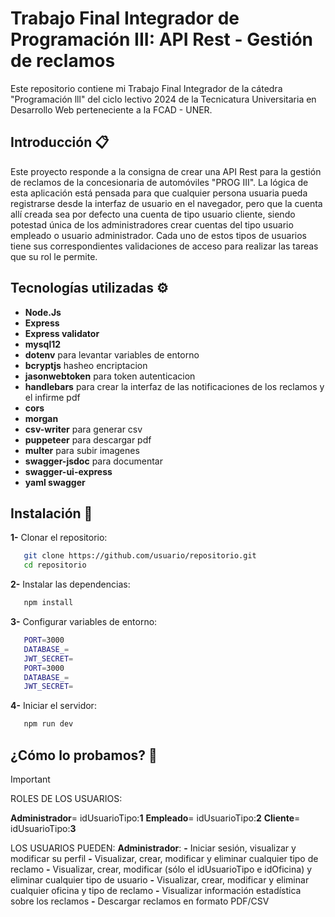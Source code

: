 # Trabajo Final Integrador de Programación III: API Rest - Gestión de reclamos 

Este repositorio contiene mi Trabajo Final Integrador de la cátedra "Programación lll" del ciclo lectivo 2024 de la Tecnicatura Universitaria en Desarrollo Web perteneciente a la FCAD - UNER.


## Introducción 📋
Este proyecto responde a la consigna de crear una API Rest para la gestión de reclamos de la concesionaria de automóviles "PROG III". La lógica de esta aplicación está pensada para que cualquier persona usuaria pueda registrarse desde la interfaz de usuario en el navegador, pero que la cuenta allí creada sea por defecto una cuenta de tipo usuario cliente, siendo potestad única de los administradores crear cuentas del tipo usuario empleado o usuario administrador. Cada uno de estos tipos de usuarios tiene sus correspondientes validaciones de acceso para realizar las tareas que su rol le permite.


## Tecnologías utilizadas ⚙️

- **Node.Js**
- **Express**
- **Express validator**
- **mysql12**
- **dotenv** para levantar variables de entorno
- **bcryptjs** hasheo encriptacion
- **jasonwebtoken** para token autenticacion
- **handlebars** para crear la interfaz de las notificaciones de los reclamos y el infirme pdf
- **cors**
- **morgan**
- **csv-writer** para generar csv
- **puppeteer** para descargar pdf
- **multer** para subir imagenes
- **swagger-jsdoc** para documentar
- **swagger-ui-express**
- **yaml swagger**


## Instalación 🔧

**1-** Clonar el repositorio:
```bash
   git clone https://github.com/usuario/repositorio.git
   cd repositorio
```

**2-** Instalar las dependencias:
```bash
   npm install
```

**3-** Configurar variables de entorno:
```bash
   PORT=3000
   DATABASE_=
   JWT_SECRET=
   PORT=3000
   DATABASE_=
   JWT_SECRET=
```

**4-** Iniciar el servidor:
```bash
   npm run dev
```


## ¿Cómo lo probamos? 🚀
> [!IMPORTANT]
> ROLES DE LOS USUARIOS:
> 
> **Administrador**= idUsuarioTipo:**1**
> **Empleado**= idUsuarioTipo:**2**
> **Cliente**= idUsuarioTipo:**3**
>

LOS USUARIOS PUEDEN:
**Administrador**: 
**-** Iniciar sesión, visualizar y modificar su perfil
**-** Visualizar, crear, modificar y eliminar cualquier tipo de reclamo
**-** Visualizar, crear, modificar (sólo el idUsuarioTipo e idOficina) y eliminar cualquier tipo de usuario
**-** Visualizar, crear, modificar y eliminar cualquier oficina y tipo de reclamo
**-** Visualizar información estadística sobre los reclamos
**-** Descargar reclamos en formato PDF/CSV

